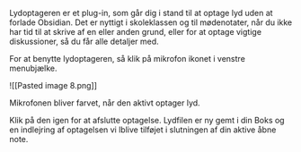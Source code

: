 Lydoptageren er et plug-in, som går dig i stand til at optage lyd uden at forlade Obsidian. Det er nyttigt i skoleklassen og til mødenotater, når du ikke har tid til at skrive af en eller anden grund, eller for at optage vigtige diskussioner, så du får alle detaljer med.

For at benytte lydoptageren, så klik på mikrofon ikonet i venstre menubjælke.

![[Pasted image 8.png]]

Mikrofonen bliver farvet, når den aktivt optager lyd.

Klik på den igen for at afslutte optagelse. Lydfilen er ny gemt i din Boks og en indlejring af optagelsen vi lblive tilføjet i slutningen af din aktive åbne note.

